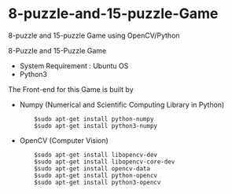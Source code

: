# 8-puzzle-and-15-puzzle-Game
8-puzzle and 15-puzzle Game using OpenCV/Python

8-Puzzle and 15-Puzzle Game

  - System Requirement : Ubuntu OS
  - Python3
  

The Front-end for this Game is built by

  - Numpy (Numerical and Scientific Computing Library in Python)
  
            $sudo apt-get install python-numpy
            $sudo apt-get install python3-numpy
            
  - OpenCV (Computer Vision)
  
            $sudo apt-get install libopencv-dev
            $sudo apt-get install libopencv-core-dev
            $sudo apt-get install opencv-data
            $sudo apt-get install python-opencv
            $sudo apt-get install python3-opencv
